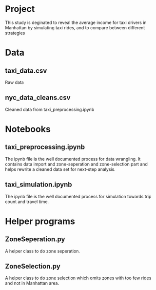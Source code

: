 # Project

This study is deginated to reveal the average income for taxi drivers in Manhattan by simulating taxi rides, and to compare between different strategies

# Data

## taxi_data.csv

Raw data

## nyc_data_cleans.csv

Cleaned data from taxi_preprocessing.ipynb

# Notebooks

## taxi_preprocessing.ipynb

The ipynb file is the well documented process for data wrangling. It contains data import and zone-seperation and zone-selection part and helps rewrite a cleaned data set for next-step analysis.

## taxi_simulation.ipynb

The ipynb file is the well documented process for simulation towards trip count and travel time.

# Helper programs

## ZoneSeperation.py

A helper class to do zone seperation.

## ZoneSelection.py

A helper class to do zone selection which omits zones with too few rides and not in Manhattan area.
